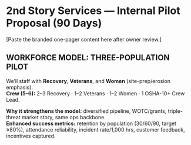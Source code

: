 # 2nd Story Services — Internal Pilot Proposal (90 Days)
[Paste the branded one-pager content here after owner review.]

## WORKFORCE MODEL: THREE-POPULATION PILOT
We’ll staff with **Recovery**, **Veterans**, and **Women** (site-prep/erosion emphasis).  
**Crew (5–6):** 2–3 Recovery · 1–2 Veterans · 1–2 Women · 1 OSHA-10+ Crew Lead.

**Why it strengthens the model:** diversified pipeline, WOTC/grants, triple-threat market story, same ops backbone.  
**Enhanced success metrics:** retention by population (30/60/90, target ≥80%), attendance reliability, incident rate/1,000 hrs, customer feedback, incentives captured.
